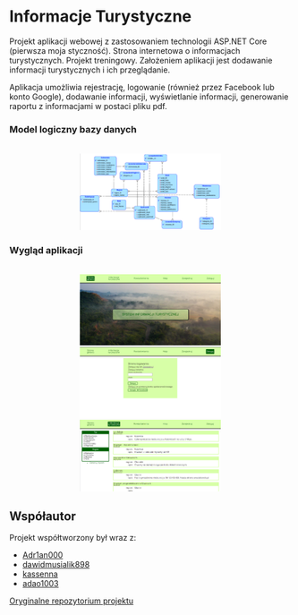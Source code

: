 # Informacje Turystyczne
Projekt aplikacji webowej z zastosowaniem technologii ASP.NET Core (pierwsza moja styczność). Strona internetowa o informacjach turystycznych. Projekt treningowy. Założeniem aplikacji jest dodawanie informacji turystycznych i ich przeglądanie.

Aplikacja umożliwia rejestrację, logowanie (również przez Facebook lub konto Google), dodawanie informacji, wyświetlanie informacji, generowanie raportu z informacjami w postaci pliku pdf.

### Model logiczny bazy danych

<p align="center">
<br>
<img src="/images/Screenshot_4.png" width="50%"/>
</p>

### Wygląd aplikacji

<p align="center">
<br>
<img src="/images/Screenshot_1.png" width="50%"/>
<img src="/images/Screenshot_2.png" width="50%"/>
<img src="/images/Screenshot_3.png" width="50%"/>
</p>

## Współautor
Projekt współtworzony był wraz z:
- [Adr1an000](https://github.com/Adr1an000)
- [dawidmusialik898](https://github.com/dawidmusialik898)
- [kassenna](https://github.com/kassenna)
- [adao1003](https://github.com/adao1003)

[Oryginalne repozytorium projektu](https://github.com/Adr1an000/Projekt-BD)
